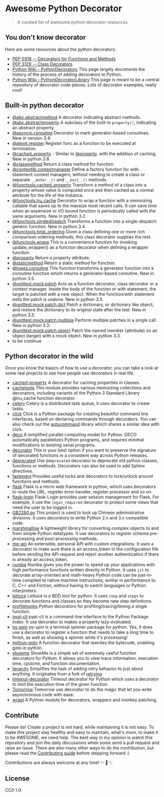 # Awesome Python Decorator

> A curated list of awesome python decorator resources.

## You don't know decorator

Here are some resources about the python decorators.

- [PEP 0318 -- Decorators for Functions and Methods](https://www.python.org/dev/peps/pep-0318/)
- [PEP 3129 -- Class Decorators](https://www.python.org/dev/peps/pep-3129/)
- [Python Wiki - PythonDecorators](https://wiki.python.org/moin/PythonDecorators) This page largely documents the
history of the process of adding decorators to Python.
- [Python Wiki - PythonDecoratorLibrary](https://wiki.python.org/moin/PythonDecoratorLibrary) This page is meant
to be a central repository of decorator code pieces. Lots of decorator examples, really cool!

## Built-in python decorator

- [@abc.abstractmethod](https://docs.python.org/3.5/library/abc.html#abc.abstractmethod) A decorator indicating
abstract methods.
- [@abc.abstractproperty](https://docs.python.org/3.5/library/abc.html#abc.abstractproperty) A subclass of the built-in
`property()`, indicating an abstract property.
- [@asyncio.coroutine](https://docs.python.org/3.5/library/asyncio-task.html#asyncio.coroutine) Decorator to mark
generator-based coroutines. New in version 3.4.
- [@atexit.register](https://docs.python.org/2.7/library/atexit.html#atexit.register) Register func as a function to
be executed at termination.
- [@cached_property](https://docs.python.org/3.8/library/functools.html#functools.cached_property) - Similar to [@property](https://docs.python.org/3.5/library/functions.html#property), with the addition of caching. New in python 3.8.
- [@classmethod](https://docs.python.org/3.5/library/functions.html#classmethod) Return a class method for function.
- [@contextlib.contextmanager](https://docs.python.org/3.5/library/contextlib.html#contextlib.contextmanager) Define a
factory function for with statement context managers, without needing to create a class or separate `__enter__()` and
`__exit__()` methods.
- [@functools.cached_property](https://docs.python.org/3.8/library/functools.html#functools.cached_property) Transform
a method of a class into a property whose value is computed once and then cached as a normal attribute
for the life of the instance.
- [@functools.lru_cache](https://docs.python.org/3.5/library/functools.html#functools.lru_cache) Decorator to wrap a
function with a memoizing callable that saves up to the maxsize most recent calls. It can save time when an expensive
or I/O bound function is periodically called with the same arguments. New in python 3.2.
- [@functools.singledispatch](https://docs.python.org/3.5/library/functools.html#functools.singledispatch) Transforms
a function into a single-dispatch generic function. New in python 3.4.
- [@functools.total_ordering](https://docs.python.org/3.5/library/functools.html#functools.total_ordering) Given a
class defining one or more rich comparison ordering methods, this class decorator supplies the rest.
- [@functools.wraps](https://docs.python.org/3.5/library/functools.html#functools.wraps) This is a convenience function
for invoking update_wrapper() as a function decorator when defining a wrapper function.
- [@property](https://docs.python.org/3.5/library/functions.html#property) Return a property attribute.
- [@staticmethod](https://docs.python.org/3.5/library/functions.html#staticmethod) Return a static method for function.
- [@types.coroutine](https://docs.python.org/3.5/library/types.html#types.coroutine) This function transforms a
generator function into a coroutine function which returns a generator-based coroutine. New in python 3.5.
- [@unittest.mock.patch](https://docs.python.org/3.5/library/unittest.mock.html#unittest.mock.patch) Acts as a function
decorator, class decorator or a context manager. Inside the body of the function or with statement, the target is
patched with a new object. When the function/with statement exits the patch is undone. New in python 3.3.
- [@unittest.mock.patch.dict](https://docs.python.org/3.5/library/unittest.mock.html#unittest.mock.patch.dict)
Patch a dictionary, or dictionary like object, and restore the dictionary to its original state after the test.
New in python 3.3.
- [@unittest.mock.patch.multiple](https://docs.python.org/3.5/library/unittest.mock.html#unittest.mock.patch.multiple)
Perform multiple patches in a single call. New in python 3.3.
- [@unittest.mock.patch.object](https://docs.python.org/3.5/library/unittest.mock.html#unittest.mock.patch.object)
Patch the named member (attribute) on an object (target) with a mock object. New in python 3.3.
- to be continue


## Python decorator in the wild

Once you know the basics of how to use a decorator, you can take a look at some real projects to see how people use
decorators in real life.

- [cached-property](https://github.com/pydanny/cached-property) A decorator for caching properties in classes.
- [cachetools](https://github.com/tkem/cachetools) This module provides various memoizing collections and decorators,
including variants of the Python 3 Standard Library @lru_cache function decorator.
- [celery](https://github.com/celery/celery) Celery is a distributed task queue, it uses decorator to create tasks.
- [click](https://github.com/mitsuhiko/click) Click is a Python package for creating beautiful command line interfaces,
based on declaring commands through decorators. You can also check out the
[autocommand](https://github.com/Lucretiel/autocommand) library which shares a similar idea with click.
- [deco](https://github.com/alex-sherman/deco) A simplified parallel computing model for Python. DECO automatically
parallelizes Python programs, and requires minimal modifications to existing serial programs.
- [decorator](https://github.com/micheles/decorator) This is your best option if you want to preserve the signature of
decorated functions in a consistent way across Python releases.
- [deprecated](https://github.com/tantale/deprecated) Use `@deprecated` decorator to deprecate old python classes,
  functions or methods. Decorators can also be used to add Sphinx directives.
- [fasteners](https://github.com/harlowja/fasteners) Provides useful locks and decorators to lock/unlock around functions and methods.
- [flask](https://github.com/mitsuhiko/flask) Flask is a micro web framework in python, which uses decorators to route
the URL, register error handler, register processor and so on.
- [flask-login](https://github.com/maxcountryman/flask-login) Flask-Login provides user session management for Flask.
For example, it use the `login_required` decorator to protect some views that need the user to be logged in.
- [GB2260.py](https://github.com/cn/GB2260.py) This project is used to look up Chinese administrative divisions. It
uses decorators to write Python 2.x and 3.x compatible code.
- [marshmallow](https://github.com/marshmallow-code/marshmallow) A lightweight library for converting complex objects
to and from simple Python datatypes. It use decorators to register schema pre-processing and post-processing methods.
- [me-api](https://github.com/lord63/me-api) An extensible, personal API with custom integrations. It uses a decorator
to make sure there is an access_token in the configuration file before sending the API request and reject another
authentication if there is already an access_token.
- [numba](https://numba.pydata.org/) Numba gives you the power to speed up your applications with high performance functions written directly in Python. It uses `jit` to decorate array-oriented and math-heavy Python code can be just-in-time compiled to native machine instructions, similar in performance to C, C++ and Fortran, without having to switch languages or Python interpreters.
- [lettuce](https://github.com/gabrielfalcao/lettuce) Lettuce is a BDD tool for python. It uses `step` and `steps` to
decorate functions and classes so they become new step definitions.
- [profilehooks](https://github.com/mgedmin/profilehooks) Python decorators for profiling/tracing/timing a single
function.
- [pypi-cli](https://github.com/sloria/pypi-cli) pypi-cli is a command-line interface to the Python Package Index.
It use decorator to makes a property lazy-evaluated.
- [py-spin](https://github.com/lord63/py-spin) py-spin is a terminal spinner package for python. Yes, it does use a
decorator to register a function that needs to take a long time to finish, as well as showing a spinner while it's
processing!
- [python-goto](https://github.com/snoack/python-goto) A function decorator that rewrites the bytecode, enabling goto
in python.
- [showme](https://github.com/kennethreitz/showme) ShowMe is a simple set of extremely useful function decorators for Python.
It allows you to view trace information, execution time, cputime, and function documentation.
- [tenacity](https://github.com/jd/tenacity) Simplifies the task of adding retry behavior to just about anything. It originates from a fork of [retrying](https://github.com/rholder/retrying).
- [timeout-decorator](https://github.com/pnpnpn/timeout-decorator) Timeout decorator for Python which uses a decorator
to limit the execution time of the given function.
- [Tomorrow](https://github.com/madisonmay/Tomorrow) Tomorrow use decorator to do the magic that let you write
asynchronous code with ease.
- [wrapt](https://github.com/GrahamDumpleton/wrapt) A Python module for decorators, wrappers and monkey patching.

## Contribute

Please do! Create a project is not hard, while maintaining it is not easy. To make this project stay healthy and easy
to maintain, what's more, to make it to be AWESOME, we need help. The best way in my opinion is watch this repository
and join the daily discussions when some send a pull request and raise an issue. There are also many other ways to
do the contribution, but please read the [Contributing guide][] before stepping forward :)

Contributions are always welcome at any time! :sparkles: :cake: :sparkles:

## License

CC0 1.0

[Contributing guide]: https://github.com/lord63/awesome-python-decorator/blob/master/CONTRIBUTING.md

